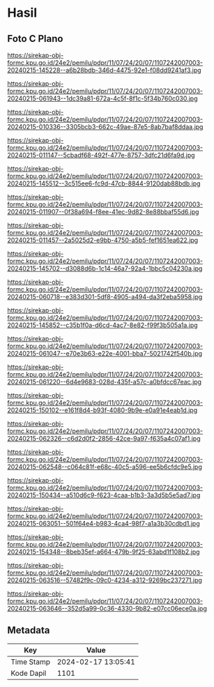 # Hasil

## Foto C Plano

https://sirekap-obj-formc.kpu.go.id/24e2/pemilu/pdpr/11/07/24/20/07/1107242007003-20240215-145228--a6b28bdb-346d-4475-92e1-f08dd9241af3.jpg

https://sirekap-obj-formc.kpu.go.id/24e2/pemilu/pdpr/11/07/24/20/07/1107242007003-20240215-061943--1dc39a81-672a-4c5f-8f1c-5f34b760c030.jpg

https://sirekap-obj-formc.kpu.go.id/24e2/pemilu/pdpr/11/07/24/20/07/1107242007003-20240215-010336--3305bcb3-662c-49ae-87e5-8ab7baf8ddaa.jpg

https://sirekap-obj-formc.kpu.go.id/24e2/pemilu/pdpr/11/07/24/20/07/1107242007003-20240215-011147--5cbadf68-492f-477e-8757-3dfc21d6fa9d.jpg

https://sirekap-obj-formc.kpu.go.id/24e2/pemilu/pdpr/11/07/24/20/07/1107242007003-20240215-145512--3c515ee6-fc9d-47cb-8844-9120dab88bdb.jpg

https://sirekap-obj-formc.kpu.go.id/24e2/pemilu/pdpr/11/07/24/20/07/1107242007003-20240215-011907--0f38a694-f8ee-41ec-9d82-8e88bbaf55d6.jpg

https://sirekap-obj-formc.kpu.go.id/24e2/pemilu/pdpr/11/07/24/20/07/1107242007003-20240215-011457--2a5025d2-e9bb-4750-a5b5-fef1651ea622.jpg

https://sirekap-obj-formc.kpu.go.id/24e2/pemilu/pdpr/11/07/24/20/07/1107242007003-20240215-145702--d3088d6b-1c14-46a7-92a4-1bbc5c04230a.jpg

https://sirekap-obj-formc.kpu.go.id/24e2/pemilu/pdpr/11/07/24/20/07/1107242007003-20240215-060718--e383d301-5df8-4905-a494-da3f2eba5958.jpg

https://sirekap-obj-formc.kpu.go.id/24e2/pemilu/pdpr/11/07/24/20/07/1107242007003-20240215-145852--c35b1f0a-d6cd-4ac7-8e82-f99f3b505a1a.jpg

https://sirekap-obj-formc.kpu.go.id/24e2/pemilu/pdpr/11/07/24/20/07/1107242007003-20240215-061047--e70e3b63-e22e-4001-bba7-5021742f540b.jpg

https://sirekap-obj-formc.kpu.go.id/24e2/pemilu/pdpr/11/07/24/20/07/1107242007003-20240215-061220--6d4e9683-028d-435f-a57c-a0bfdcc67eac.jpg

https://sirekap-obj-formc.kpu.go.id/24e2/pemilu/pdpr/11/07/24/20/07/1107242007003-20240215-150102--e161f8d4-b93f-4080-9b9e-e0a91e4eab1d.jpg

https://sirekap-obj-formc.kpu.go.id/24e2/pemilu/pdpr/11/07/24/20/07/1107242007003-20240215-062326--c6d2d0f2-2856-42ce-9a97-f635a4c07af1.jpg

https://sirekap-obj-formc.kpu.go.id/24e2/pemilu/pdpr/11/07/24/20/07/1107242007003-20240215-062548--c064c81f-e68c-40c5-a596-ee5b6cfdc9e5.jpg

https://sirekap-obj-formc.kpu.go.id/24e2/pemilu/pdpr/11/07/24/20/07/1107242007003-20240215-150434--a510d6c9-f623-4caa-b1b3-3a3d5b5e5ad7.jpg

https://sirekap-obj-formc.kpu.go.id/24e2/pemilu/pdpr/11/07/24/20/07/1107242007003-20240215-063051--501f64e4-b983-4ca4-98f7-a1a3b30cdbd1.jpg

https://sirekap-obj-formc.kpu.go.id/24e2/pemilu/pdpr/11/07/24/20/07/1107242007003-20240215-154348--8beb35ef-a664-479b-9f25-63abd1f108b2.jpg

https://sirekap-obj-formc.kpu.go.id/24e2/pemilu/pdpr/11/07/24/20/07/1107242007003-20240215-063516--57482f9c-09c0-4234-a312-9269bc237271.jpg

https://sirekap-obj-formc.kpu.go.id/24e2/pemilu/pdpr/11/07/24/20/07/1107242007003-20240215-063646--352d5a99-0c36-4330-9b82-e07cc06ece0a.jpg


## Metadata

| Key        | Value               |
| ---------- | ------------------- |
| Time Stamp | 2024-02-17 13:05:41 |
| Kode Dapil | 1101                |




